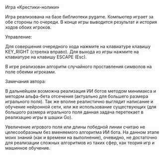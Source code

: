 Игра «Крестики-нолики»

Игра реализована на базе библиотеки pygame. Компьютер играет за обе стороны по очереди. В конце игры выводится результат и история ходов обоих игроков. 

Управление:

Для совершения очередного хода нажмите на клавиатуре клавишу KEY_RIGHT (стрелка вправо). Для выхода из игры нажмите на клавиатуре на клавишу ESCAPE (Esc).

В игре реализован алгоритм случайного проставления символов на поле обеими игроками.

Замечания автора:

В дальнейшем возможна реализация ИИ ботов методом минимакса и методом альфа-бета отсечения (актуально для большего размера игрального поля). Так же вполне реалистично выглядит написание и обучение нейронной сети, или же использование существующих (для большого размера игрального поля данная задача перетекает в реализацию игры в шашки Go).

Увеличение игрового поля или длины победной линии считаю не целесообразным без вменяемого алгоритма ИИ бота. На данном этапе моих знаний (как и времени на выполнение), очевидно, не достаточно для реализации сложных алгоритмов из таких сфер, как теория игр и машинное обучение.

